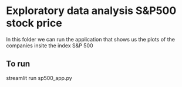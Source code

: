 # Exploratory data analysis S&P500 stock price

In this folder we can run the application that shows us the plots of the companies insite the index S&P 500

## To run 

streamlit run sp500_app.py